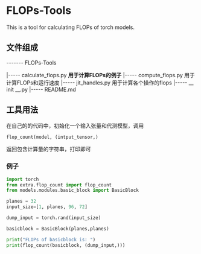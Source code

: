 # FLOPs-Tools

This is a tool for calculating FLOPs of torch models.





## 文件组成

------- FLOPs-Tools

 |----- calculate_flops.py  **用于计算FLOPs的例子**
 |----- compute_flops.py  用于计算FLOPs和运行速度
 |----- jit_handles.py     用于计算各个操作的flops
 |----- __ init __.py
 |----- README.md



## 工具用法

在自己的的代码中，初始化一个输入张量和代测模型，调用

```python
flop_count(model, (intput_tensor,)
```

返回包含计算量的字符串，打印即可





### 例子

```python
import torch
from extra.flop_count import flop_count
from models.modules.basic_block import BasicBlock 

planes = 32
input_size=[1, planes, 96, 72]

dump_input = torch.rand(input_size)

basicblock = BasicBlock(planes,planes)

print("FLOPs of basicblock is: ")
print(flop_count(basicblock, (dump_input,)))

```

